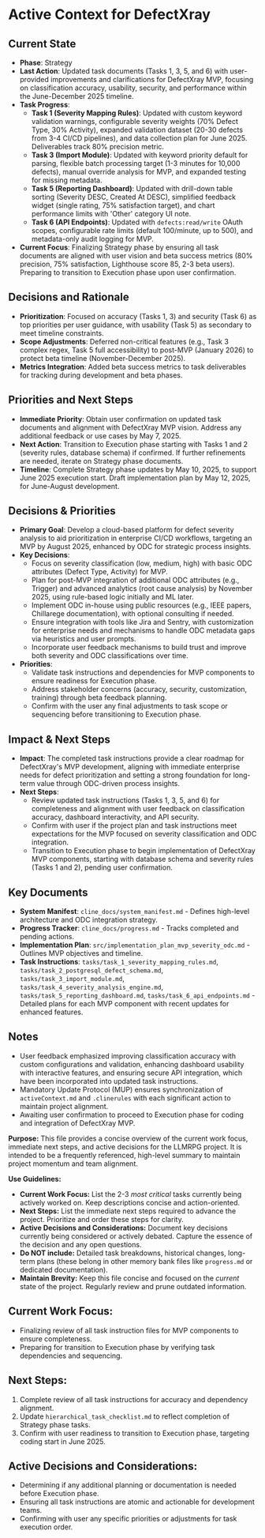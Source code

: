 # Active Context for DefectXray

## Current State
- **Phase**: Strategy
- **Last Action**: Updated task documents (Tasks 1, 3, 5, and 6) with user-provided improvements and clarifications for DefectXray MVP, focusing on classification accuracy, usability, security, and performance within the June-December 2025 timeline.
- **Task Progress**:
  - **Task 1 (Severity Mapping Rules)**: Updated with custom keyword validation warnings, configurable severity weights (70% Defect Type, 30% Activity), expanded validation dataset (20-30 defects from 3-4 CI/CD pipelines), and data collection plan for June 2025. Deliverables track 80% precision metric.
  - **Task 3 (Import Module)**: Updated with keyword priority default for parsing, flexible batch processing target (1-3 minutes for 10,000 defects), manual override analysis for MVP, and expanded testing for missing metadata.
  - **Task 5 (Reporting Dashboard)**: Updated with drill-down table sorting (Severity DESC, Created At DESC), simplified feedback widget (single rating, 75% satisfaction target), and chart performance limits with 'Other' category UI note.
  - **Task 6 (API Endpoints)**: Updated with `defects:read/write` OAuth scopes, configurable rate limits (default 100/minute, up to 500), and metadata-only audit logging for MVP.
- **Current Focus**: Finalizing Strategy phase by ensuring all task documents are aligned with user vision and beta success metrics (80% precision, 75% satisfaction, Lighthouse score 85, 2-3 beta users). Preparing to transition to Execution phase upon user confirmation.

## Decisions and Rationale
- **Prioritization**: Focused on accuracy (Tasks 1, 3) and security (Task 6) as top priorities per user guidance, with usability (Task 5) as secondary to meet timeline constraints.
- **Scope Adjustments**: Deferred non-critical features (e.g., Task 3 complex regex, Task 5 full accessibility) to post-MVP (January 2026) to protect beta timeline (November-December 2025).
- **Metrics Integration**: Added beta success metrics to task deliverables for tracking during development and beta phases.

## Priorities and Next Steps
- **Immediate Priority**: Obtain user confirmation on updated task documents and alignment with DefectXray MVP vision. Address any additional feedback or use cases by May 7, 2025.
- **Next Action**: Transition to Execution phase starting with Tasks 1 and 2 (severity rules, database schema) if confirmed. If further refinements are needed, iterate on Strategy phase documents.
- **Timeline**: Complete Strategy phase updates by May 10, 2025, to support June 2025 execution start. Draft implementation plan by May 12, 2025, for June-August development.

## Decisions & Priorities
- **Primary Goal**: Develop a cloud-based platform for defect severity analysis to aid prioritization in enterprise CI/CD workflows, targeting an MVP by August 2025, enhanced by ODC for strategic process insights.
- **Key Decisions**: 
  - Focus on severity classification (low, medium, high) with basic ODC attributes (Defect Type, Activity) for MVP.
  - Plan for post-MVP integration of additional ODC attributes (e.g., Trigger) and advanced analytics (root cause analysis) by November 2025, using rule-based logic initially and ML later.
  - Implement ODC in-house using public resources (e.g., IEEE papers, Chillarege documentation), with optional consulting if needed.
  - Ensure integration with tools like Jira and Sentry, with customization for enterprise needs and mechanisms to handle ODC metadata gaps via heuristics and user prompts.
  - Incorporate user feedback mechanisms to build trust and improve both severity and ODC classifications over time.
- **Priorities**: 
  - Validate task instructions and dependencies for MVP components to ensure readiness for Execution phase.
  - Address stakeholder concerns (accuracy, security, customization, training) through beta feedback planning.
  - Confirm with the user any final adjustments to task scope or sequencing before transitioning to Execution phase.

## Impact & Next Steps
- **Impact**: The completed task instructions provide a clear roadmap for DefectXray's MVP development, aligning with immediate enterprise needs for defect prioritization and setting a strong foundation for long-term value through ODC-driven process insights.
- **Next Steps**: 
  - Review updated task instructions (Tasks 1, 3, 5, and 6) for completeness and alignment with user feedback on classification accuracy, dashboard interactivity, and API security.
  - Confirm with user if the project plan and task instructions meet expectations for the MVP focused on severity classification and ODC integration.
  - Transition to Execution phase to begin implementation of DefectXray MVP components, starting with database schema and severity rules (Tasks 1 and 2), pending user confirmation.

## Key Documents
- **System Manifest**: `cline_docs/system_manifest.md` - Defines high-level architecture and ODC integration strategy.
- **Progress Tracker**: `cline_docs/progress.md` - Tracks completed and pending actions.
- **Implementation Plan**: `src/implementation_plan_mvp_severity_odc.md` - Outlines MVP objectives and timeline.
- **Task Instructions**: `tasks/task_1_severity_mapping_rules.md`, `tasks/task_2_postgresql_defect_schema.md`, `tasks/task_3_import_module.md`, `tasks/task_4_severity_analysis_engine.md`, `tasks/task_5_reporting_dashboard.md`, `tasks/task_6_api_endpoints.md` - Detailed plans for each MVP component with recent updates for enhanced features.

## Notes
- User feedback emphasized improving classification accuracy with custom configurations and validation, enhancing dashboard usability with interactive features, and ensuring secure API integration, which have been incorporated into updated task instructions.
- Mandatory Update Protocol (MUP) ensures synchronization of `activeContext.md` and `.clinerules` with each significant action to maintain project alignment.
- Awaiting user confirmation to proceed to Execution phase for coding and integration of DefectXray MVP.

**Purpose:** This file provides a concise overview of the current work focus, immediate next steps, and active decisions for the LLMRPG project. It is intended to be a frequently referenced, high-level summary to maintain project momentum and team alignment.

**Use Guidelines:**
- **Current Work Focus:**  List the 2-3 *most critical* tasks currently being actively worked on. Keep descriptions concise and action-oriented.
- **Next Steps:**  List the immediate next steps required to advance the project. Prioritize and order these steps for clarity.
- **Active Decisions and Considerations:** Document key decisions currently being considered or actively debated. Capture the essence of the decision and any open questions.
- **Do NOT include:** Detailed task breakdowns, historical changes, long-term plans (these belong in other memory bank files like `progress.md` or dedicated documentation).
- **Maintain Brevity:** Keep this file concise and focused on the *current* state of the project. Regularly review and prune outdated information.

## Current Work Focus:
- Finalizing review of all task instruction files for MVP components to ensure completeness.
- Preparing for transition to Execution phase by verifying task dependencies and sequencing.

## Next Steps:
1. Complete review of all task instructions for accuracy and dependency alignment.
2. Update `hierarchical_task_checklist.md` to reflect completion of Strategy phase tasks.
3. Confirm with user readiness to transition to Execution phase, targeting coding start in June 2025.

## Active Decisions and Considerations:
- Determining if any additional planning or documentation is needed before Execution phase.
- Ensuring all task instructions are atomic and actionable for development teams.
- Confirming with user any specific priorities or adjustments for task execution order.